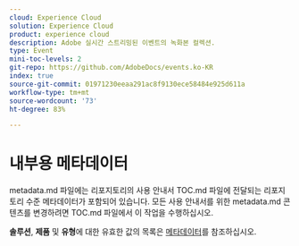 ```yaml
---
cloud: Experience Cloud
solution: Experience Cloud
product: experience cloud
description: Adobe 실시간 스트리밍된 이벤트의 녹화본 컬렉션.
type: Event
mini-toc-levels: 2
git-repo: https://github.com/AdobeDocs/events.ko-KR
index: true
source-git-commit: 01971230eeaa291ac8f9130ece58484e925d611a
workflow-type: tm+mt
source-wordcount: '73'
ht-degree: 83%

---
```



# 내부용 메타데이터

metadata.md 파일에는 리포지토리의 사용 안내서 TOC.md 파일에 전달되는 리포지토리 수준 메타데이터가 포함되어 있습니다. 모든 사용 안내서를 위한 metadata.md 콘텐츠를 변경하려면 TOC.md 파일에서 이 작업을 수행하십시오.

**솔루션**, **제품** 및 **유형**&#x200B;에 대한 유효한 값의 목록은 [메타데이터](https://experienceleague.adobe.com/docs/authoring-guide-exl/using/editing/user-guide-setup/metadata.html?lang=en)를 참조하십시오.
